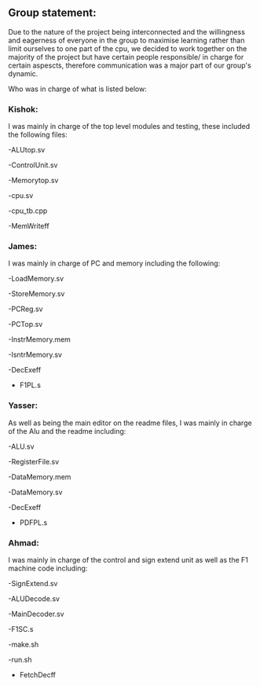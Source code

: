 ## Group statement:

Due to the nature of the project being interconnected and the willingness and eagerness of everyone in the group to maximise learning rather than limit ourselves to one part of the cpu, we decided to work together on the majority of the project but have certain people responsible/ in charge for certain aspescts, therefore communication was a major part of our group's dynamic.


Who was in charge of what is listed below:

### Kishok: 
I was mainly in charge of the top level modules and testing, these included the following files: 

-ALUtop.sv 

-ControlUnit.sv 

-Memorytop.sv 

-cpu.sv 

-cpu_tb.cpp

-MemWriteff

### James: 
I was mainly in charge of PC and memory including the following: 

-LoadMemory.sv 

-StoreMemory.sv 

-PCReg.sv 

-PCTop.sv 

-InstrMemory.mem 

-IsntrMemory.sv

-DecExeff

- F1PL.s

### Yasser: 
As well as being the main editor on the readme files, I was mainly in charge of the Alu and the readme including: 
 
 -ALU.sv 
 
 -RegisterFile.sv 
 
 -DataMemory.mem 
 
 -DataMemory.sv 
 
 -DecExeff 
 
 - PDFPL.s
 

### Ahmad: 
I was mainly in charge of the control and sign extend unit as well as the F1 machine code including: 

-SignExtend.sv 

-ALUDecode.sv 

-MainDecoder.sv 

-F1SC.s

-make.sh

-run.sh

- FetchDecff
